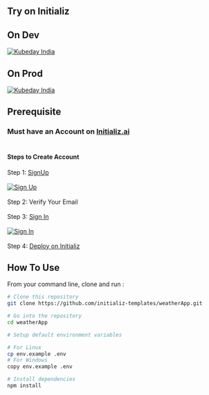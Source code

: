 ## Try on Initializ

## On Dev 
[![Kubeday India](https://res.cloudinary.com/daosik5yi/image/upload/f_auto,q_auto/pntsnjpa1sxbc2d02q9n)](https://console.dev.initializ.ai/create-app/?clone=https://github.com/initializ-templates/weatherApp&repo_name=weatherApp&description=♾️%20A%20straightforward%20weather%20application%20for%20quick%20and%20reliable%20forecasts&github=true)

## On Prod 
[![Kubeday India](https://res.cloudinary.com/daosik5yi/image/upload/f_auto,q_auto/pntsnjpa1sxbc2d02q9n)](https://console.initializ.ai/create-app/?clone=https://github.com/initializ-templates/weatherApp&repo_name=weatherApp&description=♾️%20A%20straightforward%20weather%20application%20for%20quick%20and%20reliable%20forecasts&github=true)


## Prerequisite 
### Must have an Account on [Initializ.ai](https://console.initializ.ai/register/)<br><br>

#### Steps to Create Account
 Step 1: [SignUp](https://console.initializ.ai/register/) <br>
 <br>[![Sign Up](https://res.cloudinary.com/dd4xje8fc/image/upload/v1717773727/image_1_eaxyhp.png)](https://console.initializ.ai/register/)<br><br>
 Step 2: Verify Your Email<br><br>
 Step 3: [Sign In](https://console.initializ.ai/login/) <br><br>[![Sign In](https://res.cloudinary.com/dd4xje8fc/image/upload/v1717773726/image_2_pi56ah.png)](https://console.initializ.ai/login/)<br><br>
 Step 4: [Deploy on Initializ](https://console.initializ.ai/create-app/?clone=https://github.com/initializ-templates/Developer-portfolio-template&repo_name=Developer-portfolio-template&description=♾️%20A%20straightforward%20weather%20application%20for%20quick%20and%20reliable%20forecasts&github=true)


## How To Use 

From your command line, clone and run :

```bash
# Clone this repository
git clone https://github.com/initializ-templates/weatherApp.git

# Go into the repository
cd weatherApp

# Setup default environment variables

# For Linux
cp env.example .env
# For Windows
copy env.example .env

# Install dependencies
npm install

